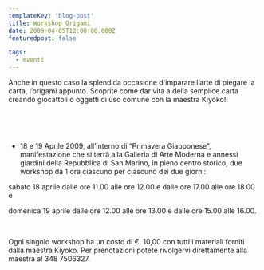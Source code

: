 ```yaml
---
templateKey: 'blog-post'
title: Workshop Origami
date: 2009-04-05T12:00:00.000Z
featuredpost: false

tags:
  - eventi
---
```



Anche in questo caso la splendida occasione d'imparare l’arte di piegare la carta, l’origami appunto. Scoprite come dar vita a della semplice carta creando giocattoli o oggetti di uso comune con la maestra Kiyoko!! 

   

 

 

 

 

   

 

 

 

 

  - 18 e 19 Aprile 2009, all’interno di “Primavera Giapponese”, manifestazione che si terrà alla Galleria di Arte Moderna e annessi giardini della Repubblica di San Marino, in pieno centro storico, 
 due workshop da 1 ora ciascuno per ciascuno dei due giorni: 

 sabato 18 aprile dalle ore 11.00 alle ore 12.00 e dalle ore 17.00 alle ore 18.00 e 

 domenica 19 aprile dalle ore 12.00 alle ore 13.00 e dalle ore 15.00 alle 16.00. 

   

 

 

 

 

 Ogni singolo workshop ha un costo di €. 10,00 con tutti i materiali forniti dalla maestra Kiyoko. Per prenotazioni potete rivolgervi direttamente alla maestra al 348 7506327. 


